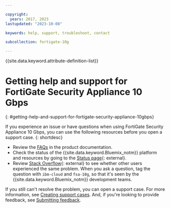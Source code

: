 ```yaml
---

copyright:
  years: 2017, 2023
lastupdated: "2023-10-08"

keywords: help, support, troubleshoot, contact

subcollection: fortigate-10g

---
```


{{site.data.keyword.attribute-definition-list}}

# Getting help and support for FortiGate Security Appliance 10 Gbps
{: #getting-help-and-support-for-fortigate-security-appliance-10gbps}

If you experience an issue or have questions when using FortiGate Security Appliance 10 Gbps, you can use the following resources before you open a support case.
{: shortdesc}

* Review the [FAQs](/docs/fortigate-10g?topic=fortigate-10g-faqs-for-fortigate-security-appliance-10gbps) in the product documentation.
* Check the status of the {{site.data.keyword.Bluemix_notm}} platform and resources by going to the [Status page](https://cloud.ibm.com/status){: external}.
* Review [Stack Overflow](https://stackoverflow.com/questions/tagged/ibm-cloud){: external} to see whether other users experienced the same problem. When you ask a question, tag the question with `ibm-cloud` and `fsa-10g`, so that it's seen by the {{site.data.keyword.Bluemix_notm}} development teams.

If you still can't resolve the problem, you can open a support case. For more information, see [Creating support cases](/docs/get-support?topic=get-support-open-case). And, if you're looking to provide feedback, see [Submitting feedback](/docs/overview?topic=overview-feedback).
